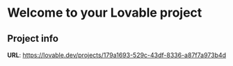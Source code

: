 # Welcome to your Lovable project

## Project info

**URL**: https://lovable.dev/projects/179a1693-529c-43df-8336-a87f7a973b4d

